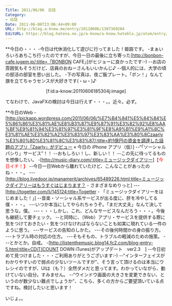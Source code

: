 ```yaml
---
Title: 2011/06/06　日誌
Category:
- 日誌
Date: 2011-06-06T23:06:44+09:00
URL: http://blog.a-know.me/entry/20110606/1307369204
EditURL: https://blog.hatena.ne.jp/a-know/a-know.hateblo.jp/atom/entry/12921228815727979650
---
```



**今日の・・・
-今日は代休消化して遊びに行ってました！姫路です。
-まぁいろいろあちこち行ったのですが、今日一日の最後に立ち寄った[http://bonbon-cafe.jugem.jp/:title=「BONBON CAFE」]がヒジョーに良かったです:-)
--お店の雰囲気もそうだけど、店員のおねーさんもいいかんじ♪
--個人的には、大学の頃の部活の部室を思い出した。
-下の写真は、夜ご飯プレート。「ボン！」なんて旗を立てちゃうセンスが大好きです(・ω・)♪

<div align=center>[f:id:a-know:20110606185304j:image]</div>


てなわけで、JavaFXの検討は今日は行えず・・・。。近々。必ず。


**今日のWeb
-[http://pickapp.wordpress.com/2011/06/06/%E7%B4%841%E5%84%84%E5%86%86%E3%81%AE%E8%B3%87%E9%87%91%E3%82%92%E8%AA%BF%E9%81%94%E3%81%97%E3%81%9F%E8%A9%B1%E9%A1%8C%E3%81%AE%E3%82%A2%E3%83%97%E3%83%AA%E3%80%8Czaarly%E3%80%8D%E3%81%8C%E3%83%87/:title=約1億円の資金を調達した話題のアプリ「Zaarly」がデビュー &laquo; 今日の iPhone アプリ（仮）]
--“「ソーシャルパシり」サービス”！！
--おもしろい！し、新しい！！
--この先に待ってるものを想像したい。
-[http://music-diary.com/:title=ミュージックダイアリー]<span class="deco" style="color:#FF0000;">【今日イチ！】</span>
--今日一日Webから離れていたけど、こんなことがあったのね・・・。
---[http://blog.livedoor.jp/manamerit/archives/65489226.html:title=ミュージックダイアリーはもうすぐはじまります？ - さまざまなめりっと]
---[http://togetter.com/li/145124:title=Togetter - 「ミュージックダイアリーをはじめました！」]
--音楽・ソーシャル系サービスが出る度に、肝を冷やしてる僕・・・。
---いつか本当にしてやられちゃうぞ。「まだ大丈夫」なんて決して思うな。僕。
---・・・しかし、これ、どんなサービスなんだろう・・・。今後も継続して要チェック。
--と同時に、（Web）アプリ・サービスを提供する際に気をつけておきたい・気をつけなければならないことも如実に現れている一件のように思う。
---サービスの告知のしかた。
---その後何時間かの身の振り方。
---トラブル時の対応の仕方。
---そもそもの、トラブルの軽減のための施策。
---とかとか。自戒。
-[http://listenthemusic.blog14.fc2.com/blog-entry-5.html:title=CDiT(COUNT DOWN iTunes)がアップデート　ver2.3　]
--今日初めて見つけました・・・ご利用ありがとうございます:-)
--“インターフェイスがわかりやすいので弱点の少ないツールですが”、そう言って頂けるのは本当にウレシイのですが、UIは（も？）全然ダメだと思ってます。わかっていながら、動けていない自分。すみません。
--“ウインドウ画面の大きさを変更できない、というのが数少ない難点でしょうか”、こちら、多くの方からご要望頂いている点ですね。検討したいと思います！


いじょ。。
